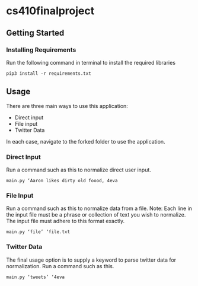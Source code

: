 # cs410finalproject

## Getting Started

### Installing Requirements

Run the following command in terminal to install the required libraries

```
pip3 install -r requirements.txt
```

## Usage

There are three main ways to use this application: 

* Direct input 
* File input
* Twitter Data

In each case, navigate to the forked folder to use the application.

### Direct Input

Run a command such as this to normalize direct user input.

```
main.py ‘Aaron likes dirty old foood, 4eva
```

### File Input

Run a command such as this to normalize data from a file. Note: Each line in the input file must be a phrase or collection of text you wish to normalize. The input file must adhere to this format exactly.

```
main.py ‘file’ ‘file.txt
```

### Twitter Data

The final usage option is to supply a keyword to parse twitter data for normalization. Run a command such as this.

```
main.py ‘tweets’ ‘4eva
```

